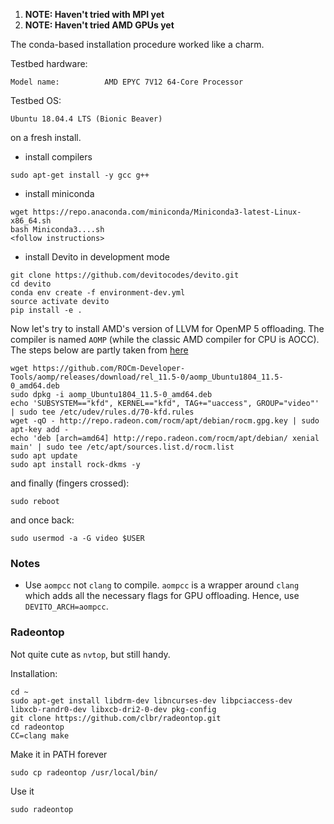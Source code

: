 1. **NOTE: Haven't tried with MPI yet**
2. **NOTE: Haven't tried AMD GPUs yet**

The conda-based installation procedure worked like a charm.

Testbed hardware:

```
Model name:          AMD EPYC 7V12 64-Core Processor
```

Testbed OS:

```
Ubuntu 18.04.4 LTS (Bionic Beaver)
```

on a fresh install.

* install compilers

```
sudo apt-get install -y gcc g++
```

* install miniconda

```
wget https://repo.anaconda.com/miniconda/Miniconda3-latest-Linux-x86_64.sh
bash Miniconda3....sh
<follow instructions>
```

* install Devito in development mode

```
git clone https://github.com/devitocodes/devito.git
cd devito
conda env create -f environment-dev.yml
source activate devito
pip install -e .
```


Now let's try to install AMD's version of LLVM for OpenMP 5 offloading. The compiler is named `AOMP` (while the classic AMD compiler for CPU is AOCC). The steps below are partly taken from [here](https://github.com/ROCm-Developer-Tools/aomp/blob/master/docs/UBUNTUINSTALL.md)

```
wget https://github.com/ROCm-Developer-Tools/aomp/releases/download/rel_11.5-0/aomp_Ubuntu1804_11.5-0_amd64.deb
sudo dpkg -i aomp_Ubuntu1804_11.5-0_amd64.deb
echo 'SUBSYSTEM=="kfd", KERNEL=="kfd", TAG+="uaccess", GROUP="video"' | sudo tee /etc/udev/rules.d/70-kfd.rules
wget -qO - http://repo.radeon.com/rocm/apt/debian/rocm.gpg.key | sudo apt-key add -
echo 'deb [arch=amd64] http://repo.radeon.com/rocm/apt/debian/ xenial main' | sudo tee /etc/apt/sources.list.d/rocm.list
sudo apt update
sudo apt install rock-dkms -y
```

and finally (fingers crossed):

```
sudo reboot
```

and once back:

```
sudo usermod -a -G video $USER
```

### Notes

* Use `aompcc` not `clang` to compile. `aompcc` is a wrapper around `clang` which adds all the necessary flags for GPU offloading. Hence, use `DEVITO_ARCH=aompcc`.

### Radeontop

Not quite cute as `nvtop`, but still handy.

Installation:

```
cd ~
sudo apt-get install libdrm-dev libncurses-dev libpciaccess-dev libxcb-randr0-dev libxcb-dri2-0-dev pkg-config
git clone https://github.com/clbr/radeontop.git
cd radeontop
CC=clang make
```

Make it in PATH forever

```
sudo cp radeontop /usr/local/bin/
```

Use it

```
sudo radeontop
```
